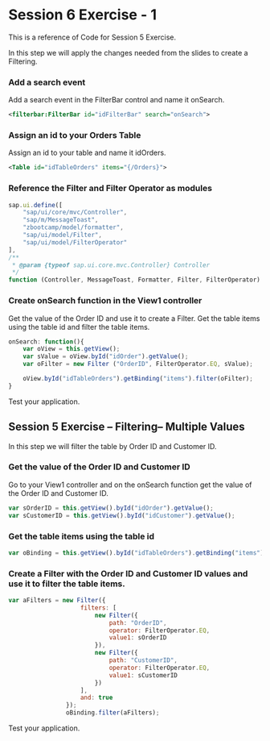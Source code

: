 # Session 6 Exercise - 1
This is a reference of Code for Session 5 Exercise.

In this step we will apply the changes needed from the slides to create a Filtering.

### Add a search event
Add a search event in the FilterBar control and name it onSearch.

```xml
<filterbar:FilterBar id="idFilterBar" search="onSearch">
```

### Assign an id to your Orders Table
Assign an id to your table and name it idOrders. 
```xml
<Table id="idTableOrders" items="{/Orders}">
```

### Reference the Filter and Filter Operator as modules
```js
sap.ui.define([
    "sap/ui/core/mvc/Controller",
    "sap/m/MessageToast",
    "zbootcamp/model/formatter",
    "sap/ui/model/Filter",
    "sap/ui/model/FilterOperator"
],
/**
 * @param {typeof sap.ui.core.mvc.Controller} Controller
 */
function (Controller, MessageToast, Formatter, Filter, FilterOperator) {
```

### Create onSearch function in the View1 controller
Get the value of the Order ID and use it to create a Filter. Get the table items using the table id and filter the table items.
```js
onSearch: function(){
    var oView = this.getView();
    var sValue = oView.byId("idOrder").getValue();
    var oFilter = new Filter ("OrderID", FilterOperator.EQ, sValue);

    oView.byId("idTableOrders").getBinding("items").filter(oFilter);
}

```
Test your application.

## Session 5 Exercise – Filtering– Multiple Values
In this step we will filter the table by Order ID and Customer ID. 

### Get the value of the Order ID and Customer ID
Go to your View1 controller and on the onSearch function get the value of the Order ID and Customer ID.

```js
var sOrderID = this.getView().byId("idOrder").getValue();
var sCustomerID = this.getView().byId("idCustomer").getValue();
```

### Get the table items using the table id
```js
var oBinding = this.getView().byId("idTableOrders").getBinding("items");
```

### Create a Filter with the Order ID and Customer ID values and use it to filter the table items.
```js
var aFilters = new Filter({
                    filters: [
                        new Filter({
                            path: "OrderID",
                            operator: FilterOperator.EQ,
                            value1: sOrderID
                        }),
                        new Filter({
                            path: "CustomerID",
                            operator: FilterOperator.EQ,
                            value1: sCustomerID
                        })
                    ],
                    and: true
                });
                oBinding.filter(aFilters);

```

Test your application.
